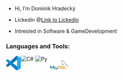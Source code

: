 - Hi, I’m Dominik Hradecký


- Lickedin @[Link to Lickedin](https://www.linkedin.com/in/dominik-hradeck%C3%BD-700162225/)
- Intrested in Software & GameDevelopment


### Languages and Tools:

<img align="left" alt="Visual" width="40px" src="https://raw.githubusercontent.com/github/explore/80688e429a7d4ef2fca1e82350fe8e3517d3494d/topics/visual-studio-code/visual-studio-code.png" />

<img align="left" alt="C#" width="40px" src="https://iconape.com/wp-content/files/sh/51404/svg/c--4.svg" />

<img align="left" alt="Py" width="40px" src="https://icons.iconarchive.com/icons/cornmanthe3rd/plex/256/Other-python-icon.png" />

<img align="left" alt="MYSQL" width="50px" src="https://raw.githubusercontent.com/devicons/devicon/master/icons/mysql/mysql-original-wordmark.svg" />
